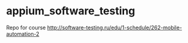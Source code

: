 # appium_software_testing
Repo for course http://software-testing.ru/edu/1-schedule/262-mobile-automation-2
